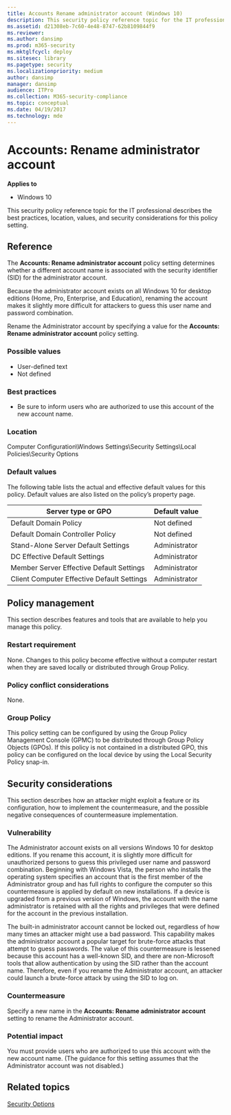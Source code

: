 ```yaml
---
title: Accounts Rename administrator account (Windows 10)
description: This security policy reference topic for the IT professional describes the best practices, location, values, and security considerations for this policy setting.
ms.assetid: d21308eb-7c60-4e48-8747-62b8109844f9
ms.reviewer: 
ms.author: dansimp
ms.prod: m365-security
ms.mktglfcycl: deploy
ms.sitesec: library
ms.pagetype: security
ms.localizationpriority: medium
author: dansimp
manager: dansimp
audience: ITPro
ms.collection: M365-security-compliance
ms.topic: conceptual
ms.date: 04/19/2017
ms.technology: mde
---
```


# Accounts: Rename administrator account

**Applies to**
-   Windows 10

This security policy reference topic for the IT professional describes the best practices, location, values, and security considerations for this policy setting.

## Reference

The **Accounts: Rename administrator account** policy setting determines whether a different account name is associated with the security identifier (SID) for the administrator account.

Because the administrator account exists on all Windows 10 for desktop editions (Home, Pro, Enterprise, and Education), renaming the account makes it slightly more difficult for attackers to guess this user name and password combination.

Rename the Administrator account by specifying a value for the **Accounts: Rename administrator account** policy setting.

### Possible values
-   User-defined text
-   Not defined

### Best practices
-   Be sure to inform users who are authorized to use this account of the new account name.

### Location

Computer Configuration\\Windows Settings\\Security Settings\\Local Policies\\Security Options
### Default values

The following table lists the actual and effective default values for this policy. Default values are also listed on the policy’s property page.

| Server type or GPO | Default value |
| - | - |
| Default Domain Policy | Not defined |
| Default Domain Controller Policy | Not defined |
| Stand-Alone Server Default Settings | Administrator |
| DC Effective Default Settings | Administrator |
| Member Server Effective Default Settings | Administrator |
| Client Computer Effective Default Settings | Administrator |
 
## Policy management

This section describes features and tools that are available to help you manage this policy.

### Restart requirement

None. Changes to this policy become effective without a computer restart when they are saved locally or distributed through Group Policy.

### Policy conflict considerations

None.

### Group Policy

This policy setting can be configured by using the Group Policy Management Console (GPMC) to be distributed through Group Policy Objects (GPOs). If this policy is not contained in a distributed GPO, this policy can be configured on the local device by using the Local Security Policy snap-in.

## Security considerations

This section describes how an attacker might exploit a feature or its configuration, how to implement the countermeasure, and the possible negative consequences of countermeasure implementation.

### Vulnerability

The Administrator account exists on all versions Windows 10 for desktop editions. If you rename this account, it is slightly more difficult for unauthorized persons to guess this privileged user name and password combination. Beginning with Windows Vista, the person who installs the operating system specifies an account that is the first member of the Administrator group and has full rights to configure the computer so this countermeasure is applied by default on new installations. If a device is upgraded from a previous version of Windows, the account with the name administrator is retained with all the rights and privileges that were defined for the account in the previous installation.

The built-in administrator account cannot be locked out, regardless of how many times an attacker might use a bad password. This capability makes the administrator account a popular target for brute-force attacks that attempt to guess passwords. The value of this countermeasure is lessened because this account has a well-known SID, and there are non-Microsoft tools that allow authentication by using the SID rather than the account name. Therefore, even if you rename the Administrator account, an attacker could launch a brute-force attack by using the SID to log on.

### Countermeasure

Specify a new name in the **Accounts: Rename administrator account** setting to rename the Administrator account.

### Potential impact

You must provide users who are authorized to use this account with the new account name. (The guidance for this setting assumes that the Administrator account was not disabled.)

## Related topics

[Security Options](security-options.md)
 
 

